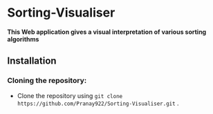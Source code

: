 # Sorting-Visualiser
**This Web application gives a visual interpretation of various sorting algorithms**
## Installation
### Cloning the repository:
- Clone the repository using `git clone https://github.com/Pranay922/Sorting-Visualiser.git` .

